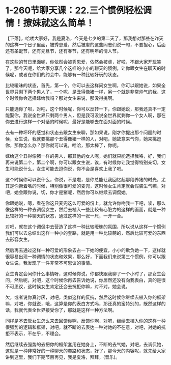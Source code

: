 # 1-260节聊天课：22.三个惯例轻松调情！撩妹就这么简单！

【下落】，哈喽大家好，我是夏洛，今天是七夕的第二天了，那我想对那些在昨天的这样一个日子里面，被秀恩爱，然后被虐的这些同志们说一句，不要担心，后面还有圣诞节，还有元旦节，还有春节，还有明年的情人节。

在这些的节日里面呢，你依然会被秀恩爱，依然会被虐，好啦，不跟大家开玩笑了，那今天呢，给大家分享几个这样的小小的聊天的惯例，让你跟女生在聊天的时候呢，或者在你们的约会中，能够有一种比较好玩的状态。

比较暧昧的状态，首先，第一个，你可以去这样问女生啊，你可以跟她说，如果全世界只剩下两个男人了，一个呢，是丑得像猪一样，另一个就是非常帅气的我，这个时候你会选择嫁给我吗？那对女生来说，那没得挑啊。

只能选你了呗，对吧，这个时候呢，你可以反转一下，你跟她说，那我还真不一定能娶你，我说全世界只剩两个男人，但是我可没说全世界就剩你一个女人啊，那在你去进行这样一个对话的时候呢，最好是能够去在面对面的时候。

去有一种坏坏的感觉和状态去跟女生来聊，那如果说，刚才你提出那个问题的时候，女生说，我就要挑那个丑得像猪一样的人，对吧，她故意来气你，她来挑逗你，那你怎么办？那你就可以说，哈哈，那太棒了，你呢。

嫁给这个丑得像猪一样的男人，那其他的女人呢，她们就只能选择我咯，好，我们再来说第二个，第二个啊，你可以跟女生说，诶，有时候你让我觉得特别亲切，女生可能说什么，女生可能去逗你说，你不会是喜欢上我了吧。

这个时候你可以说什么，你说，不是啦，是你总能让我回忆起那段养猪的时光，尤其是你撅着嘴的时候，特别像很可爱的麦兜，这时候女生肯定就会假装生气嘛，对吧，她会跟你说，切，你才是猪呢，然后你可以继续去调侃她。

你跟她说，嗯，看在你这只麦兜这么可爱的份上，就允许你吻我一下吧，诶，那么像这样的一种去调侃女生，然后去植入一些比较有心脏力的这样的画面，就是一种比较好的一种聊天的状态，通过这样的一张一尺，一开一合。

对吧，就在这个调侃中去营造了这样一种比较暧昧的氛围，所以说从这样一个惯例我们可以去总结出这样一种小的套路，就是用一种比较萌的，然后比较可爱的东西去形容女生。

然后再去通过这样一种可爱的形象去占一下她的便宜，小小的欺负她一下，这样就很容易出现一种调情的状态和效果，那么好，下面我们来说第三个惯例，你可以跟女生说，我发现了一件非常不可思议的事情。

女生肯定会问你什么事情呀，这时候你说，你都快跟我聊了一个小时了，那女生会问，然后呢，对吧，这个时候你再去告诉她说，你居然还没有向我表白，真的是很不可思议，这时候女生肯定还会去抗拒你嘛，对不对，她会说。

欠，或者说你真讨厌，对吧，类似这样的反抗，然后这时候你继续去植入你的框架嘛，对吧，你就说，哦，这算是你的表白方式吗，那还真的蛮特别的，既然这样的话，我就代表全世界接受你了，那就是这样一种方法啊。

同样是不去管女生怎么来去回馈你啊，反馈你啊，对吧，继续去植入你的这样一种很强势的逻辑和框架，对吧，就不断的去表达一种对她的不在意，对吧，对她的抗拒不表示，不在乎，不理会。

然后继续去强势的去把你的框架套用在她身上，不断的去气她，对吧，去调侃她，这就是一种非常好的一种聊天的套路和状态，好了，那今天的内容呢，就先给大家讲到这里，我们下期节目再见，我是夏洛，拜拜，(音乐)。

